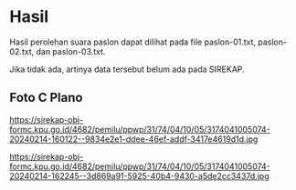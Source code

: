 # Hasil

Hasil perolehan suara paslon dapat dilihat pada file paslon-01.txt, paslon-02.txt, dan paslon-03.txt.

Jika tidak ada, artinya data tersebut belum ada pada SIREKAP.

## Foto C Plano

https://sirekap-obj-formc.kpu.go.id/4682/pemilu/ppwp/31/74/04/10/05/3174041005074-20240214-160122--9834e2e1-ddee-46ef-addf-3417e4619d1d.jpg

https://sirekap-obj-formc.kpu.go.id/4682/pemilu/ppwp/31/74/04/10/05/3174041005074-20240214-162245--3d869a91-5925-40b4-9430-a5de2cc3437d.jpg
